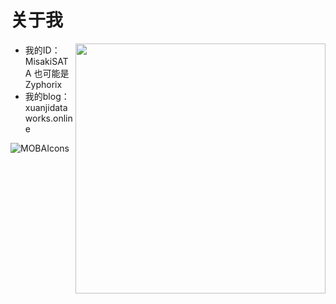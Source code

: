 # 关于我

<img align='right' src="https://github-readme-stats.zohan.tech/api?username=MisakiSATA&hide_border=true&show_icons=true&include_all_commits=true&bg_color=0,EC6C6C,FFD479,FFFC79,73FA79&theme=graywhite&locale=cn" width="400">

* 我的ID：MisakiSATA  也可能是Zyphorix
* 我的blog：xuanjidataworks.online

![MOBAIcons](https://mobaicons.com/icons/c,c++,go,php,python,rust,vue,astro,django,fastify,flask,spring,mysql,redis,visualstudiocode,linux,windows,arch,obsdian,vim,docker,trpc?perline=7)
